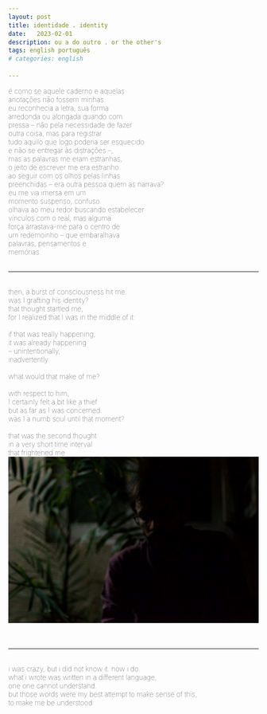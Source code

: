 ```yaml
---
layout: post
title: identidade . identity
date:   2023-02-01
description: ou a do outro . or the other's
tags: english português
# categories: english

---
```


<span style="font-size:14px;font-weight:lighter">
é como se aquele caderno e aquelas
<br> anotações não fossem minhas.
<br> eu reconhecia a letra, sua forma 
<br> arredonda ou alongada quando com 
<br> pressa – não pela necessidade de fazer
<br> outra coisa, mas para registrar
<br> tudo aquilo que logo poderia ser esquecido 
<br> e não se entregar às distrações –,
<br> mas as palavras me eram estranhas, 
<br> o jeito de escrever me era estranho.
<br> ao seguir com os olhos pelas linhas 
<br> preenchidas – era outra pessoa quem as narrava?
<br> eu me via imersa em um
<br> momento suspenso, confuso.
<br> olhava ao meu redor buscando estabelecer 
<br> vínculos com o real, mas alguma
<br> força arrastava-me para o centro de 
<br> um redemoinho – que embaralhava
<br> palavras, pensamentos e 
<br> memórias.
</span>
<br>
<br>
<hr>

<span style="font-size:14px;font-weight:lighter">
<br> then, a burst of consciousness hit me:
<br> was I grafting his identity?
<br> that thought startled me,
<br> for I realized that I was in the middle of it:
<br> 
<br> if that was really happening,
<br> it was already happening
<br> – unintentionally,
<br> inadvertently
<br> 
<br> what would that make of me?
<br> 
<br> with respect to him,
<br> I certainly felt a bit like a thief
<br> but as far as I was concerned:
<br> was I a numb soul until that moment?
<br> 
<br> that was the second thought
<br> in a very short time interval
<br> that frightened me
</span>

<div>
    <img src="/assets/img/portrait.jpg" class="my-image rounded z-depth-1">
</div>
<br>
<br>
<hr>

<span style="font-size:14px;font-weight:lighter">
<br> i was crazy, but i did not know it. now i do.
<br> what i wrote was written in a different language, 
<br> one one cannot understand.
<br> but those words were my best attempt to make sense of this, 
<br> to make me be understood.
<br> 
<br>
</span>
